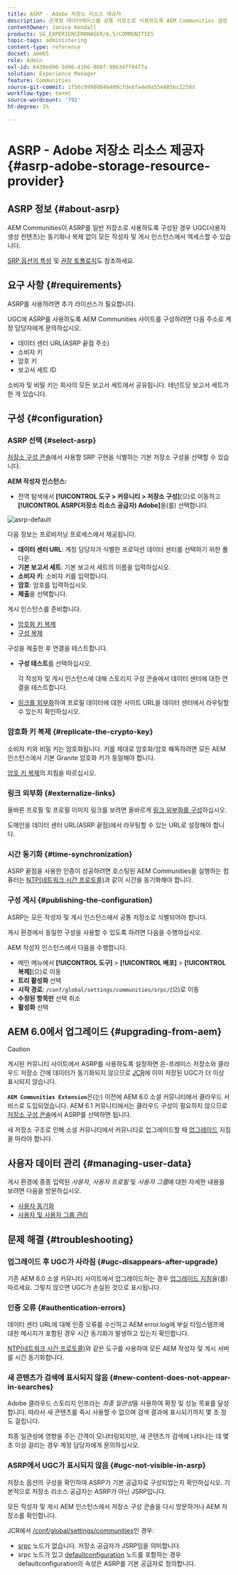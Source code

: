 ```yaml
---
title: ASRP - Adobe 저장소 리소스 제공자
description: 관계형 데이터베이스를 공통 저장소로 사용하도록 AEM Communities 설정
contentOwner: Janice Kendall
products: SG_EXPERIENCEMANAGER/6.5/COMMUNITIES
topic-tags: administering
content-type: reference
docset: aem65
role: Admin
exl-id: 6430ed96-5d96-41b6-866f-90b34ff84f7a
solution: Experience Manager
feature: Communities
source-git-commit: 1f56c99980846400cfde8fa4e9a55e885bc2258d
workflow-type: tm+mt
source-wordcount: '792'
ht-degree: 1%

---
```


# ASRP - Adobe 저장소 리소스 제공자 {#asrp-adobe-storage-resource-provider}

## ASRP 정보 {#about-asrp}

AEM Communities이 ASRP를 일반 저장소로 사용하도록 구성된 경우 UGC(사용자 생성 컨텐츠)는 동기화나 복제 없이 모든 작성자 및 게시 인스턴스에서 액세스할 수 있습니다.

[SRP 옵션의 특성](/help/communities/working-with-srp.md#characteristics-of-srp-options) 및 [권장 토폴로지](/help/communities/topologies.md)도 참조하세요.

## 요구 사항 {#requirements}

ASRP를 사용하려면 추가 라이선스가 필요합니다.

UGC에 ASRP를 사용하도록 AEM Communities 사이트를 구성하려면 다음 주소로 계정 담당자에게 문의하십시오.

* 데이터 센터 URL(ASRP 끝점 주소)
* 소비자 키
* 암호 키
* 보고서 세트 ID

소비자 및 비밀 키는 회사의 모든 보고서 세트에서 공유됩니다. 테넌트당 보고서 세트가 한 개 있습니다.

## 구성 {#configuration}

### ASRP 선택 {#select-asrp}

[저장소 구성 콘솔](/help/communities/srp-config.md)에서 사용할 SRP 구현을 식별하는 기본 저장소 구성을 선택할 수 있습니다.

**AEM 작성자 인스턴스:**

* 전역 탐색에서 **[!UICONTROL 도구 > 커뮤니티 > 저장소 구성]**(으)로 이동하고 **[!UICONTROL ASRP(저장소 리소스 공급자) Adobe]**&#x200B;을(를) 선택합니다.

![asrp-default](assets/asrp-default.png)

다음 정보는 프로비저닝 프로세스에서 제공됩니다.

* **데이터 센터 URL**: 계정 담당자가 식별한 프로덕션 데이터 센터를 선택하기 위한 풀다운.
* **기본 보고서 세트**: 기본 보고서 세트의 이름을 입력하십시오.
* **소비자 키**: 소비자 키를 입력합니다.
* **암호**: 암호를 입력하십시오.
* **제출**&#x200B;을 선택합니다.

게시 인스턴스를 준비합니다.

* [암호화 키 복제](#replicate-the-crypto-key)
* [구성 복제](#publishing-the-configuration)

구성을 제출한 후 연결을 테스트합니다.

* **구성 테스트**&#x200B;를 선택하십시오.

  각 작성자 및 게시 인스턴스에 대해 스토리지 구성 콘솔에서 데이터 센터에 대한 연결을 테스트합니다.

* [링크를 외부화](#externalize-links)하여 프로필 데이터에 대한 사이트 URL을 데이터 센터에서 라우팅할 수 있는지 확인하십시오.

### 암호화 키 복제 {#replicate-the-crypto-key}

소비자 키와 비밀 키는 암호화됩니다. 키를 제대로 암호화/암호 해독하려면 모든 AEM 인스턴스에서 기본 Granite 암호화 키가 동일해야 합니다.

[암호 키 복제](/help/communities/deploy-communities.md#replicate-the-crypto-key)의 지침을 따르십시오.

### 링크 외부화 {#externalize-links}

올바른 프로필 및 프로필 이미지 링크를 보려면 올바르게 [링크 외부화를 구성](/help/sites-developing/externalizer.md)하십시오.

도메인을 데이터 센터 URL(ASRP 끝점)에서 라우팅할 수 있는 URL로 설정해야 합니다.

### 시간 동기화 {#time-synchronization}

ASRP 끝점을 사용한 인증이 성공하려면 호스팅된 AEM Communities을 실행하는 컴퓨터는 [NTP(네트워크 시간 프로토콜)](https://www.ntp.org/)과 같이 시간을 동기화해야 합니다.

### 구성 게시 {#publishing-the-configuration}

ASRP는 모든 작성자 및 게시 인스턴스에서 공통 저장소로 식별되어야 합니다.

게시 환경에서 동일한 구성을 사용할 수 있도록 하려면 다음을 수행하십시오.

AEM 작성자 인스턴스에서 다음을 수행합니다.

* 메인 메뉴에서 **[!UICONTROL 도구]** > **[!UICONTROL 배포]** > **[!UICONTROL 복제]**(으)로 이동
* **트리 활성화** 선택
* **시작 경로**: `/conf/global/settings/communities/srpc/`(으)로 이동
* **수정된 항목만** 선택 취소
* **활성화** 선택

## AEM 6.0에서 업그레이드 {#upgrading-from-aem}

>[!CAUTION]
>
>게시된 커뮤니티 사이트에서 ASRP를 사용하도록 설정하면 온-프레미스 저장소와 클라우드 저장소 간에 데이터가 동기화되지 않으므로 [JCR](/help/communities/jsrp.md)에 이미 저장된 UGC가 더 이상 표시되지 않습니다.

**`AEM Communities Extension`**&#x200B;은(는) 이전에 AEM 6.0 소셜 커뮤니티에서 클라우드 서비스로 도입되었습니다. AEM 6.1 커뮤니티에서는 클라우드 구성이 필요하지 않으므로 [저장소 구성 콘솔](/help/communities/srp-config.md)에서 ASRP를 선택하면 됩니다.

새 저장소 구조로 인해 소셜 커뮤니티에서 커뮤니티로 업그레이드할 때 [업그레이드](/help/communities/upgrade.md#adobe-cloud-storage) 지침을 따라야 합니다.

## 사용자 데이터 관리 {#managing-user-data}

게시 환경에 종종 입력된 *사용자*, *사용자 프로필* 및 *사용자 그룹*&#x200B;에 대한 자세한 내용을 보려면 다음을 방문하십시오.

* [사용자 동기화](/help/communities/sync.md)
* [사용자 및 사용자 그룹 관리](/help/communities/users.md)

## 문제 해결 {#troubleshooting}

### 업그레이드 후 UGC가 사라짐 {#ugc-disappears-after-upgrade}

기존 AEM 6.0 소셜 커뮤니티 사이트에서 업그레이드하는 경우 [업그레이드 지침](/help/communities/upgrade.md#adobe-cloud-storage)을(를) 따르세요. 그렇지 않으면 UGC가 손실된 것으로 표시됩니다.

### 인증 오류 {#authentication-errors}

데이터 센터 URL에 대해 인증 오류를 수신하고 AEM error.log에 부실 타임스탬프에 대한 메시지가 포함된 경우 시간 동기화가 발생하고 있는지 확인합니다.

[NTP(네트워크 시간 프로토콜)](https://www.ntp.org/)와 같은 도구를 사용하여 모든 AEM 작성자 및 게시 서버를 시간 동기화합니다.

### 새 콘텐츠가 검색에 표시되지 않음 {#new-content-does-not-appear-in-searches}

Adobe 클라우드 스토리지 인프라는 *최종 일관성*&#x200B;을 사용하여 확장 및 성능 목표를 달성합니다. 따라서 새 콘텐츠를 즉시 사용할 수 없으며 검색 결과에 표시되기까지 몇 초 정도 걸립니다.

최종 일관성에 영향을 주는 간격이 모니터링되지만, 새 콘텐츠가 검색에 나타나는 데 몇 초 이상 걸리는 경우 계정 담당자에게 문의하십시오.

### ASRP에서 UGC가 표시되지 않음 {#ugc-not-visible-in-asrp}

저장소 옵션의 구성을 확인하여 ASRP가 기본 공급자로 구성되었는지 확인하십시오. 기본적으로 저장소 리소스 공급자는 ASRP가 아닌 JSRP입니다.

모든 작성자 및 게시 AEM 인스턴스에서 저장소 구성 콘솔을 다시 방문하거나 AEM 저장소를 확인합니다.

JCR에서 [/conf/global/settings/communities](https://localhost:4502/crx/de/index.jsp#/etc/socialconfig/)인 경우:

* [srpc](https://localhost:4502/crx/de/index.jsp#/conf/global/settings/communities/srp) 노드가 없습니다. 저장소 공급자가 JSRP임을 의미합니다.
* srpc 노드가 있고 [defaultconfiguration](https://localhost:4502/crx/de/index.jsp#/conf/global/settings/communities/srp/defaultconfiguration) 노드를 포함하는 경우 defaultconfiguration의 속성은 ASRP를 기본 공급자로 정의합니다.
